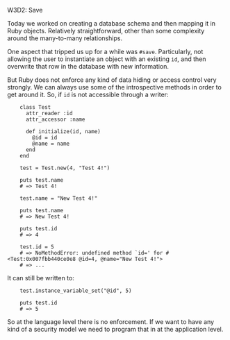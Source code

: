 W3D2: Save

Today we worked on creating a database schema and then mapping it in Ruby objects. Relatively straightforward, other than some complexity around the many-to-many relationships.

One aspect that tripped us up for a while was `#save`. Particularly, not allowing the user to instantiate an object with an existing `id`, and then overwrite that row in the database with new information.

But Ruby does not enforce any kind of data hiding or access control very strongly. We can always use some of the introspective methods in order to get around it. So, if `id` is not accessible through a writer:

        class Test
          attr_reader :id
          attr_accessor :name

          def initialize(id, name)
            @id = id
            @name = name
          end
        end

        test = Test.new(4, "Test 4!")

        puts test.name
        # => Test 4!

        test.name = "New Test 4!"

        puts test.name
        # => New Test 4!

        puts test.id
        # => 4

        test.id = 5
        # => NoMethodError: undefined method `id=' for #<Test:0x007fbb440ce0e8 @id=4, @name="New Test 4!">
        # => ...

It can still be written to:

        test.instance_variable_set("@id", 5)

        puts test.id
        # => 5

So at the language level there is no enforcement. If we want to have any kind of a security model we need to program that in at the application level.
